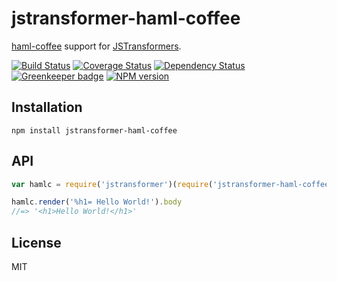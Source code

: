 # jstransformer-haml-coffee

[haml-coffee](https://github.com/netzpirat/haml-coffee) support for [JSTransformers](http://github.com/jstransformers).

[![Build Status](https://img.shields.io/travis/jstransformers/jstransformer-haml-coffee/master.svg)](https://travis-ci.org/jstransformers/jstransformer-haml-coffee)
[![Coverage Status](https://img.shields.io/codecov/c/github/jstransformers/jstransformer-haml-coffee/master.svg)](https://codecov.io/gh/jstransformers/jstransformer-haml-coffee)
[![Dependency Status](https://img.shields.io/david/jstransformers/jstransformer-haml-coffee/master.svg)](http://david-dm.org/jstransformers/jstransformer-haml-coffee)
[![Greenkeeper badge](https://badges.greenkeeper.io/jstransformers/jstransformer-haml-coffee.svg)](https://greenkeeper.io/)
[![NPM version](https://img.shields.io/npm/v/jstransformer-haml-coffee.svg)](https://www.npmjs.org/package/jstransformer-haml-coffee)

## Installation

    npm install jstransformer-haml-coffee

## API

```js
var hamlc = require('jstransformer')(require('jstransformer-haml-coffee'))

hamlc.render('%h1= Hello World!').body
//=> '<h1>Hello World!</h1>'
```

## License

MIT
